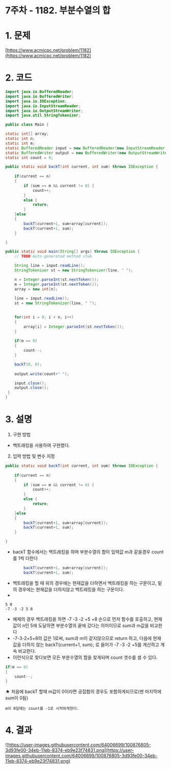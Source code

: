 # 7주차 - 1182. 부분수열의 합

# 1. 문제

[https://www.acmicpc.net/problem/1182](https://www.acmicpc.net/problem/1182)

# 2. 코드

```java
import java.io.BufferedReader;
import java.io.BufferedWriter;
import java.io.IOException;
import java.io.InputStreamReader;
import java.io.OutputStreamWriter;
import java.util.StringTokenizer;
```

```java
public class Main {
```

```java
static int[] array;
static int n;
static int m;
static BufferedReader input = new BufferedReader(new InputStreamReader(System.in));
static BufferedWriter output = new BufferedWriter(new OutputStreamWriter(System.out));
static int count = 0;

public static void backT(int current, int sum) throws IOException {
	
	if(current == n)
	{
		if (sum == m && current != 0) {
			count++;
		}
		else {
			return;
		}
	}else
	{
		backT(current+1, sum+array[current]);
		backT(current+1, sum);
	}

}

public static void main(String[] args) throws IOException {
	// TODO Auto-generated method stub

	String line = input.readLine();
	StringTokenizer st = new StringTokenizer(line, " ");

	n = Integer.parseInt(st.nextToken());
	m = Integer.parseInt(st.nextToken());
	array = new int[n];
	
	line = input.readLine();
	st = new StringTokenizer(line, " ");

	
	for(int i = 0; i < n; i++)
	{
		array[i] = Integer.parseInt(st.nextToken());
	}
	
	if(m == 0)
	{
		count--;
	}

	backT(0, 0);
	
	output.write(count+" ");

	input.close();
	output.close();
 }
}

```

# 3. 설명

1. 구현 방법
- 백트래킹을 사용하여 구현했다.

2.  입력 방법 및 변수 지정

```java
public static void backT(int current, int sum) throws IOException {
	
	if(current == n)
	{
		if (sum == m && current != 0) {
			count++;
		}
		else {
			return;
		}
	}else
	{
		backT(current+1, sum+array[current]);
		backT(current+1, sum);
	}

}
```

- backT 함수에서는 백트래킹을 하며 부분수열의 합이 입력값 m과 같을경우 count를 1씩 더한다

```java
		backT(current+1, sum+array[current]);
		backT(current+1, sum);
```

- 백트래킹을 할 때 위의 경우에는 현재값을 더하면서 백트래킹을 하는 구문이고, 밑의 경우에는 현재값을 더하지않고 백트래킹을 하는 구문이다.
- 

```
5 0
-7 -3 -2 5 8
```

- 예제의 경우 백트래킹을 하면 -7 -3 -2 +5 +8 순으로 먼저 함수를 호출하고, 현재값이 n인 5에 도달하면 부분수열의 끝에 갔다는 의미이므로 sum과 m값을 비교한다
- -7-3-2+5+8의 값은 1로써, sum과 m이 같지않으므로 return 하고, 다음에 현재 값을 더하지 않는 backT(current+1, sum); 로 들어가 -7 -3 -2 +5를 계산하고 계속 비교한다.
- 이런식으로 찾다보면 모든 부분수열의 합을 찾게되며 count 갯수를 셀 수 있다.

```java
if(m == 0)
{
	count--;
}
```

★ 처음에 backT 할때 m값이 0이라면 공집합의 경우도 포함하게되므로(맨 마지막에 sum이 0됨)

    m이 0일때는 count를 -1로 시작하게한다.

# 4. 결과

![https://user-images.githubusercontent.com/64006699/100876805-3d93fe00-34eb-11eb-8374-eb9e23f74831.png](https://user-images.githubusercontent.com/64006699/100876805-3d93fe00-34eb-11eb-8374-eb9e23f74831.png)